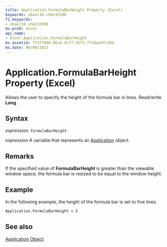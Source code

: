 ```yaml
---
title: Application.FormulaBarHeight Property (Excel)
keywords: vbaxl10.chm133306
f1_keywords:
- vbaxl10.chm133306
ms.prod: excel
api_name:
- Excel.Application.FormulaBarHeight
ms.assetid: ff377046-06cb-9cf7-32f5-773da447c184
ms.date: 06/08/2017
---
```



# Application.FormulaBarHeight Property (Excel)

Allows the user to specify the height of the formula bar in lines. Read/write  **Long** .


## Syntax

 _expression_. `FormulaBarHeight`

 _expression_ A variable that represents an [Application](Excel.Application-graph-property.md) object.


## Remarks

If the specified value of  **FormulaBarHeight** is greater than the viewable window space, the formula bar is resized to be equal to the window height.


## Example

In the following example, the height of the formula bar is set to five lines.


```vb
Application.FormulaBarHeight = 5 
```


## See also


[Application Object](Excel.Application(object).md)

